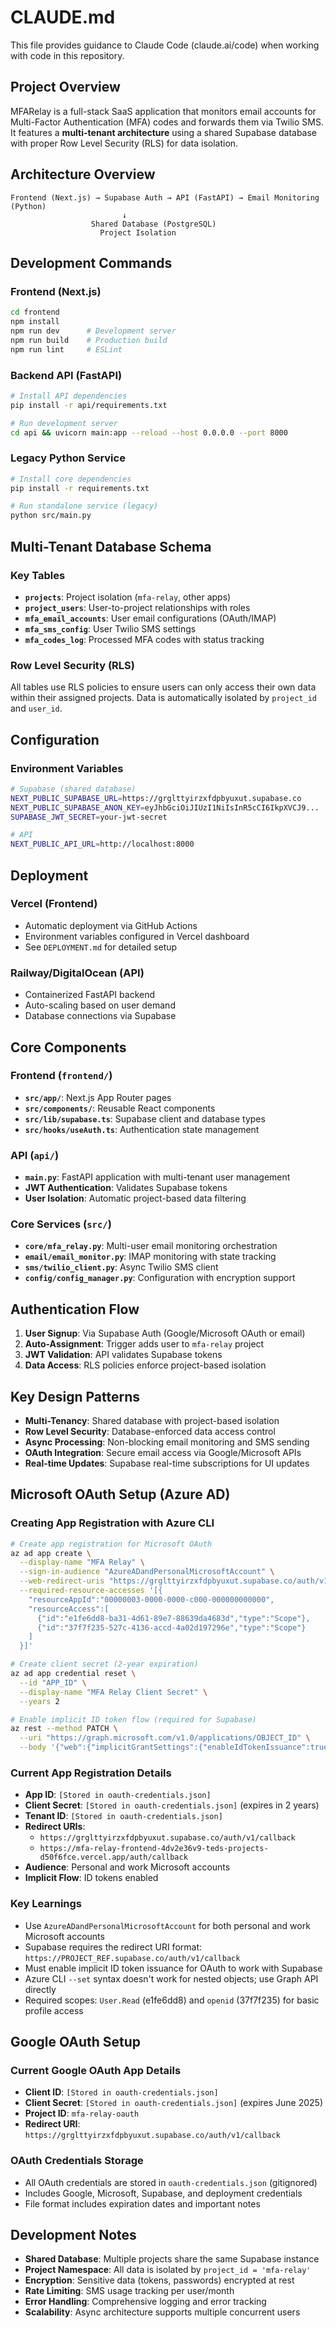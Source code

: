 # CLAUDE.md

This file provides guidance to Claude Code (claude.ai/code) when working with code in this repository.

## Project Overview

MFARelay is a full-stack SaaS application that monitors email accounts for Multi-Factor Authentication (MFA) codes and forwards them via Twilio SMS. It features a **multi-tenant architecture** using a shared Supabase database with proper Row Level Security (RLS) for data isolation.

## Architecture Overview

```
Frontend (Next.js) → Supabase Auth → API (FastAPI) → Email Monitoring (Python)
                         ↓
                  Shared Database (PostgreSQL)
                    Project Isolation
```

## Development Commands

### Frontend (Next.js)
```bash
cd frontend
npm install
npm run dev      # Development server
npm run build    # Production build
npm run lint     # ESLint
```

### Backend API (FastAPI)
```bash
# Install API dependencies
pip install -r api/requirements.txt

# Run development server
cd api && uvicorn main:app --reload --host 0.0.0.0 --port 8000
```

### Legacy Python Service
```bash
# Install core dependencies
pip install -r requirements.txt

# Run standalone service (legacy)
python src/main.py
```

## Multi-Tenant Database Schema

### Key Tables
- **`projects`**: Project isolation (`mfa-relay`, other apps)
- **`project_users`**: User-to-project relationships with roles
- **`mfa_email_accounts`**: User email configurations (OAuth/IMAP)
- **`mfa_sms_config`**: User Twilio SMS settings
- **`mfa_codes_log`**: Processed MFA codes with status tracking

### Row Level Security (RLS)
All tables use RLS policies to ensure users can only access their own data within their assigned projects. Data is automatically isolated by `project_id` and `user_id`.

## Configuration

### Environment Variables
```bash
# Supabase (shared database)
NEXT_PUBLIC_SUPABASE_URL=https://grglttyirzxfdpbyuxut.supabase.co
NEXT_PUBLIC_SUPABASE_ANON_KEY=eyJhbGciOiJIUzI1NiIsInR5cCI6IkpXVCJ9...
SUPABASE_JWT_SECRET=your-jwt-secret

# API
NEXT_PUBLIC_API_URL=http://localhost:8000
```

## Deployment

### Vercel (Frontend)
- Automatic deployment via GitHub Actions
- Environment variables configured in Vercel dashboard
- See `DEPLOYMENT.md` for detailed setup

### Railway/DigitalOcean (API)
- Containerized FastAPI backend
- Auto-scaling based on user demand
- Database connections via Supabase

## Core Components

### Frontend (`frontend/`)
- **`src/app/`**: Next.js App Router pages
- **`src/components/`**: Reusable React components
- **`src/lib/supabase.ts`**: Supabase client and database types
- **`src/hooks/useAuth.ts`**: Authentication state management

### API (`api/`)
- **`main.py`**: FastAPI application with multi-tenant user management
- **JWT Authentication**: Validates Supabase tokens
- **User Isolation**: Automatic project-based data filtering

### Core Services (`src/`)
- **`core/mfa_relay.py`**: Multi-user email monitoring orchestration
- **`email/email_monitor.py`**: IMAP monitoring with state tracking
- **`sms/twilio_client.py`**: Async Twilio SMS client
- **`config/config_manager.py`**: Configuration with encryption support

## Authentication Flow

1. **User Signup**: Via Supabase Auth (Google/Microsoft OAuth or email)
2. **Auto-Assignment**: Trigger adds user to `mfa-relay` project
3. **JWT Validation**: API validates Supabase tokens
4. **Data Access**: RLS policies enforce project-based isolation

## Key Design Patterns

- **Multi-Tenancy**: Shared database with project-based isolation
- **Row Level Security**: Database-enforced data access control
- **Async Processing**: Non-blocking email monitoring and SMS sending
- **OAuth Integration**: Secure email access via Google/Microsoft APIs
- **Real-time Updates**: Supabase real-time subscriptions for UI updates

## Microsoft OAuth Setup (Azure AD)

### Creating App Registration with Azure CLI
```bash
# Create app registration for Microsoft OAuth
az ad app create \
  --display-name "MFA Relay" \
  --sign-in-audience "AzureADandPersonalMicrosoftAccount" \
  --web-redirect-uris "https://grglttyirzxfdpbyuxut.supabase.co/auth/v1/callback" \
  --required-resource-accesses '[{
    "resourceAppId":"00000003-0000-0000-c000-000000000000",
    "resourceAccess":[
      {"id":"e1fe6dd8-ba31-4d61-89e7-88639da4683d","type":"Scope"},
      {"id":"37f7f235-527c-4136-accd-4a02d197296e","type":"Scope"}
    ]
  }]'

# Create client secret (2-year expiration)
az ad app credential reset \
  --id "APP_ID" \
  --display-name "MFA Relay Client Secret" \
  --years 2

# Enable implicit ID token flow (required for Supabase)
az rest --method PATCH \
  --uri "https://graph.microsoft.com/v1.0/applications/OBJECT_ID" \
  --body '{"web":{"implicitGrantSettings":{"enableIdTokenIssuance":true,"enableAccessTokenIssuance":false}}}'
```

### Current App Registration Details
- **App ID**: `[Stored in oauth-credentials.json]`
- **Client Secret**: `[Stored in oauth-credentials.json]` (expires in 2 years)
- **Tenant ID**: `[Stored in oauth-credentials.json]`
- **Redirect URIs**:
  - `https://grglttyirzxfdpbyuxut.supabase.co/auth/v1/callback`
  - `https://mfa-relay-frontend-4dv2e36v9-teds-projects-d50f6fce.vercel.app/auth/callback`
- **Audience**: Personal and work Microsoft accounts
- **Implicit Flow**: ID tokens enabled

### Key Learnings
- Use `AzureADandPersonalMicrosoftAccount` for both personal and work Microsoft accounts
- Supabase requires the redirect URI format: `https://PROJECT_REF.supabase.co/auth/v1/callback`
- Must enable implicit ID token issuance for OAuth to work with Supabase
- Azure CLI `--set` syntax doesn't work for nested objects; use Graph API directly
- Required scopes: `User.Read` (e1fe6dd8) and `openid` (37f7f235) for basic profile access

## Google OAuth Setup

### Current Google OAuth App Details
- **Client ID**: `[Stored in oauth-credentials.json]`
- **Client Secret**: `[Stored in oauth-credentials.json]` (expires June 2025)
- **Project ID**: `mfa-relay-oauth`
- **Redirect URI**: `https://grglttyirzxfdpbyuxut.supabase.co/auth/v1/callback`

### OAuth Credentials Storage
- All OAuth credentials are stored in `oauth-credentials.json` (gitignored)
- Includes Google, Microsoft, Supabase, and deployment credentials
- File format includes expiration dates and important notes

## Development Notes

- **Shared Database**: Multiple projects share the same Supabase instance
- **Project Namespace**: All data is isolated by `project_id = 'mfa-relay'`
- **Encryption**: Sensitive data (tokens, passwords) encrypted at rest
- **Rate Limiting**: SMS usage tracking per user/month
- **Error Handling**: Comprehensive logging and error tracking
- **Scalability**: Async architecture supports multiple concurrent users